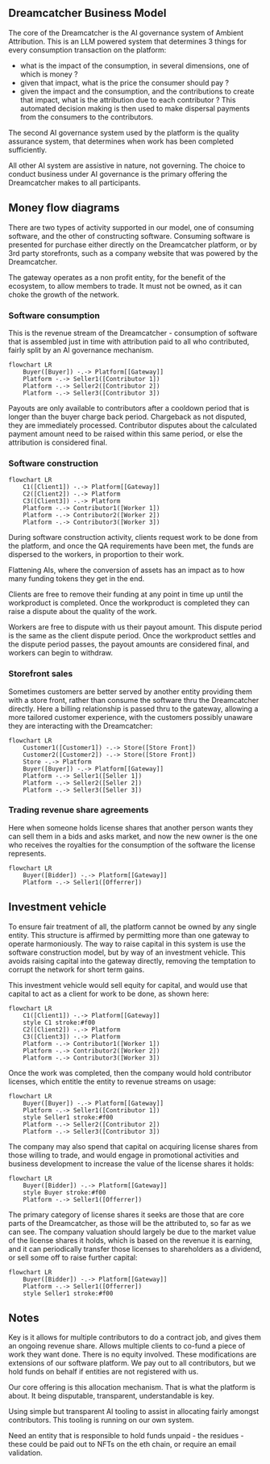 ## Dreamcatcher Business Model

The core of the Dreamcatcher is the AI governance system of Ambient Attribution.  This is an LLM powered system that determines 3 things for every consumption transaction on the platform:
- what is the impact of the consumption, in several dimensions, one of which is money ?
- given that impact, what is the price the consumer should pay ?
- given the impact and the consumption, and the contributions to create that impact, what is the attribution due to each contributor ?
This automated decision making is then used to make dispersal payments from the consumers to the contributors.

The second AI governance system used by the platform is the quality assurance system, that determines when work has been completed sufficiently.

All other AI system are assistive in nature, not governing.  The choice to conduct business under AI governance is the primary offering the Dreamcatcher makes to all participants.
## Money flow diagrams

There are two types of activity supported in our model, one of consuming software, and the other of constructing software.  Consuming software is presented for purchase either directly on the Dreamcatcher platform, or by 3rd party storefronts, such as a company website that was powered by the Dreamcatcher.

The gateway operates as a non profit entity, for the benefit of the ecosystem, to allow members to trade.  It must not be owned, as it can choke the growth of the network.
### Software consumption
This is the revenue stream of the Dreamcatcher - consumption of software that is assembled just in time with attribution paid to all who contributed, fairly split by an AI governance mechanism.

```mermaid
flowchart LR
    Buyer([Buyer]) -.-> Platform[[Gateway]]
    Platform -.-> Seller1([Contributor 1])
    Platform -.-> Seller2([Contributor 2])
    Platform -.-> Seller3([Contributor 3])

```
Payouts are only available to contributors after a cooldown period that is longer than the buyer charge back period.  Chargeback as not disputed, they are immediately processed.  Contributor disputes about the calculated payment amount need to be raised within this same period, or else the attribution is considered final.  
### Software construction

```mermaid
flowchart LR
    C1([Client1]) -.-> Platform[[Gateway]]
    C2([Client2]) -.-> Platform
    C3([Client3]) -.-> Platform
    Platform -.-> Contributor1([Worker 1])
    Platform -.-> Contributor2([Worker 2])
    Platform -.-> Contributor3([Worker 3])

```

During software construction activity, clients request work to be done from the platform, and once the QA requirements have been met, the funds are dispersed to the workers, in proportion to their work.

Flattening AIs, where the conversion of assets has an impact as to how many funding tokens they get in the end.

Clients are free to remove their funding at any point in time up until the workproduct is completed.  Once the workproduct is completed they can raise a dispute about the quality of the work.

Workers are free to dispute with us their payout amount.  This dispute period is the same as the client dispute period.  Once the workproduct settles and the dispute period passes, the payout amounts are considered final, and workers can begin to withdraw.

### Storefront sales
Sometimes customers are better served by another entity providing them with a store front, rather than consume the software thru the Dreamcatcher directly.  Here a billing relationship is passed thru to the gateway, allowing a more tailored customer experience, with the customers possibly unaware they are interacting with the Dreamcatcher:

```mermaid
flowchart LR
	Customer1([Customer1]) -.-> Store([Store Front])
	Customer2([Customer2]) -.-> Store([Store Front])
	Store -.-> Platform
    Buyer([Buyer]) -.-> Platform[[Gateway]]
    Platform -.-> Seller1([Seller 1])
    Platform -.-> Seller2([Seller 2])
    Platform -.-> Seller3([Seller 3])

```

### Trading revenue share agreements
Here when someone holds license shares that another person wants they can sell them in a bids and asks market, and now the new owner is the one who receives the royalties for the consumption of the software the license represents.

```mermaid
flowchart LR
    Buyer([Bidder]) -.-> Platform[[Gateway]]
    Platform -.-> Seller1([Offerrer])

```


## Investment vehicle
To ensure fair treatment of all, the platform cannot be owned by any single entity.  This structure is affirmed by permitting more than one gateway to operate harmoniously.  The way to raise capital in this system is use the software construction model, but by way of an investment vehicle.  This avoids raising capital into the gateway directly, removing the temptation to corrupt the network for short term gains.

This investment vehicle would sell equity for capital, and would use that capital to act as a client for work to be done, as shown here:

```mermaid
flowchart LR
    C1([Client1]) -.-> Platform[[Gateway]]
    style C1 stroke:#f00
    C2([Client2]) -.-> Platform
    C3([Client3]) -.-> Platform
    Platform -.-> Contributor1([Worker 1])
    Platform -.-> Contributor2([Worker 2])
    Platform -.-> Contributor3([Worker 3])

```

Once the work was completed, then the company would hold contributor licenses, which entitle the entity to revenue streams on usage:

```mermaid
flowchart LR
    Buyer([Buyer]) -.-> Platform[[Gateway]]
    Platform -.-> Seller1([Contributor 1])
    style Seller1 stroke:#f00
    Platform -.-> Seller2([Contributor 2])
    Platform -.-> Seller3([Contributor 3])

```


The company may also spend that capital on acquiring license shares from those willing to trade, and would engage in promotional activities and business development to increase the value of the license shares it holds:

```mermaid
flowchart LR
    Buyer([Bidder]) -.-> Platform[[Gateway]]
    style Buyer stroke:#f00
    Platform -.-> Seller1([Offerrer])

```

The primary category of license shares it seeks are those that are core parts of the Dreamcatcher, as those will be the attributed to, so far as we can see.  The company valuation should largely be due to the market value of the license shares it holds, which is based on the revenue it is earning, and it can periodically transfer those licenses to shareholders as a dividend, or sell some off to raise further capital:

```mermaid
flowchart LR
    Buyer([Bidder]) -.-> Platform[[Gateway]]
    Platform -.-> Seller1([Offerrer])
    style Seller1 stroke:#f00

```



## Notes
Key is it allows for multiple contributors to do a contract job, and gives them an ongoing revenue share.  Allows multiple clients to co-fund a piece of work they want done.  There is no equity involved.  These modifications are extensions of our software platform.  We pay out to all contributors, but we hold funds on behalf if entities are not registered with us.

Our core offering is this allocation mechanism.  That is what the platform is about.  It being disputable, transparent, understandable is key.

Using simple but transparent AI tooling to assist in allocating fairly amongst contributors.  This tooling is running on our own system.

Need an entity that is responsible to hold funds unpaid - the residues - these could be paid out to NFTs on the eth chain, or require an email validation.